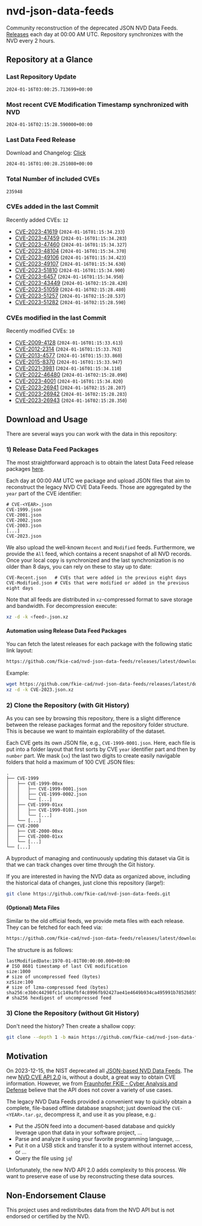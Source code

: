 # nvd-json-data-feeds

Community reconstruction of the deprecated JSON NVD Data Feeds. 
[Releases](https://github.com/fkie-cad/nvd-json-data-feeds/releases/latest) each day at 00:00 AM UTC.
Repository synchronizes with the NVD every 2 hours.

## Repository at a Glance

### Last Repository Update

```plain
2024-01-16T03:00:25.713699+00:00
```

### Most recent CVE Modification Timestamp synchronized with NVD

```plain
2024-01-16T02:15:28.590000+00:00
```

### Last Data Feed Release

Download and Changelog: [Click](https://github.com/fkie-cad/nvd-json-data-feeds/releases/latest)

```plain
2024-01-16T01:00:28.251080+00:00
```

### Total Number of included CVEs

```plain
235948
```

### CVEs added in the last Commit

Recently added CVEs: `12`

* [CVE-2023-41619](CVE-2023/CVE-2023-416xx/CVE-2023-41619.json) (`2024-01-16T01:15:34.233`)
* [CVE-2023-47459](CVE-2023/CVE-2023-474xx/CVE-2023-47459.json) (`2024-01-16T01:15:34.283`)
* [CVE-2023-47460](CVE-2023/CVE-2023-474xx/CVE-2023-47460.json) (`2024-01-16T01:15:34.327`)
* [CVE-2023-48104](CVE-2023/CVE-2023-481xx/CVE-2023-48104.json) (`2024-01-16T01:15:34.370`)
* [CVE-2023-49106](CVE-2023/CVE-2023-491xx/CVE-2023-49106.json) (`2024-01-16T01:15:34.423`)
* [CVE-2023-49107](CVE-2023/CVE-2023-491xx/CVE-2023-49107.json) (`2024-01-16T01:15:34.630`)
* [CVE-2023-51810](CVE-2023/CVE-2023-518xx/CVE-2023-51810.json) (`2024-01-16T01:15:34.900`)
* [CVE-2023-6457](CVE-2023/CVE-2023-64xx/CVE-2023-6457.json) (`2024-01-16T01:15:34.950`)
* [CVE-2023-43449](CVE-2023/CVE-2023-434xx/CVE-2023-43449.json) (`2024-01-16T02:15:28.420`)
* [CVE-2023-51059](CVE-2023/CVE-2023-510xx/CVE-2023-51059.json) (`2024-01-16T02:15:28.480`)
* [CVE-2023-51257](CVE-2023/CVE-2023-512xx/CVE-2023-51257.json) (`2024-01-16T02:15:28.537`)
* [CVE-2023-51282](CVE-2023/CVE-2023-512xx/CVE-2023-51282.json) (`2024-01-16T02:15:28.590`)


### CVEs modified in the last Commit

Recently modified CVEs: `10`

* [CVE-2009-4128](CVE-2009/CVE-2009-41xx/CVE-2009-4128.json) (`2024-01-16T01:15:33.613`)
* [CVE-2012-2314](CVE-2012/CVE-2012-23xx/CVE-2012-2314.json) (`2024-01-16T01:15:33.763`)
* [CVE-2013-4577](CVE-2013/CVE-2013-45xx/CVE-2013-4577.json) (`2024-01-16T01:15:33.860`)
* [CVE-2015-8370](CVE-2015/CVE-2015-83xx/CVE-2015-8370.json) (`2024-01-16T01:15:33.947`)
* [CVE-2021-3981](CVE-2021/CVE-2021-39xx/CVE-2021-3981.json) (`2024-01-16T01:15:34.110`)
* [CVE-2022-46480](CVE-2022/CVE-2022-464xx/CVE-2022-46480.json) (`2024-01-16T02:15:28.090`)
* [CVE-2023-4001](CVE-2023/CVE-2023-40xx/CVE-2023-4001.json) (`2024-01-16T01:15:34.820`)
* [CVE-2023-26941](CVE-2023/CVE-2023-269xx/CVE-2023-26941.json) (`2024-01-16T02:15:28.207`)
* [CVE-2023-26942](CVE-2023/CVE-2023-269xx/CVE-2023-26942.json) (`2024-01-16T02:15:28.283`)
* [CVE-2023-26943](CVE-2023/CVE-2023-269xx/CVE-2023-26943.json) (`2024-01-16T02:15:28.350`)


## Download and Usage

There are several ways you can work with the data in this repository:

### 1) Release Data Feed Packages

The most straightforward approach is to obtain the latest Data Feed release packages [here](https://github.com/fkie-cad/nvd-json-data-feeds/releases/latest).

Each day at 00:00 AM UTC we package and upload JSON files that aim to reconstruct the legacy NVD CVE Data Feeds.
Those are aggregated by the `year` part of the CVE identifier:

```
# CVE-<YEAR>.json
CVE-1999.json
CVE-2001.json
CVE-2002.json
CVE-2003.json
[...]
CVE-2023.json
```

We also upload the well-known `Recent` and `Modified` feeds.
Furthermore, we provide the `All` feed, which contains a recent snapshot of all NVD records.
Once your local copy is synchronized and the last synchronization is no older than 8 days, you can rely on these to stay up to date:

```plain
CVE-Recent.json   # CVEs that were added in the previous eight days
CVE-Modified.json # CVEs that were modified or added in the previous eight days
```

Note that all feeds are distributed in `xz`-compressed format to save storage and bandwidth.
For decompression execute:

```sh
xz -d -k <feed>.json.xz
```


#### Automation using Release Data Feed Packages

You can fetch the latest releases for each package with the following static link layout:

```sh
https://github.com/fkie-cad/nvd-json-data-feeds/releases/latest/download/CVE-<YEAR>.json.xz
```

Example:

```sh
wget https://github.com/fkie-cad/nvd-json-data-feeds/releases/latest/download/CVE-2023.json.xz
xz -d -k CVE-2023.json.xz
```



### 2) Clone the Repository (with Git History)

As you can see by browsing this repository, there is a slight difference between the release packages format and the repository folder structure.
This is because we want to maintain explorability of the dataset.

Each CVE gets its own JSON file, e.g., `CVE-1999-0001.json`.
Here, each file is put into a folder layout that first sorts by CVE `year` identifier part and then by `number` part.
We mask (`xx`) the last two digits to create easily navigable folders that hold a maximum of 100 CVE JSON files:

```plain
.
├── CVE-1999
│   ├── CVE-1999-00xx
│   │   ├── CVE-1999-0001.json
│   │   ├── CVE-1999-0002.json
│   │   └── [...]
│   ├── CVE-1999-01xx
│   │   ├── CVE-1999-0101.json
│   │   └── [...]
│   └── [...]
├── CVE-2000
│   ├── CVE-2000-00xx
│   ├── CVE-2000-01xx
│   └── [...]
└── [...]
```

A byproduct of managing and continuously updating this dataset via Git is that we can track changes over time through the Git history.

If you are interested in having the NVD data as organized above, including the historical data of changes, just clone this repository (large!):

```sh
git clone https://github.com/fkie-cad/nvd-json-data-feeds.git
```

#### (Optional) Meta Files

Similar to the old official feeds, we provide meta files with each release. They can be fetched for each feed via:

```sh
https://github.com/fkie-cad/nvd-json-data-feeds/releases/latest/download/CVE-<YEAR>.meta
```

The structure is as follows:

```plain
lastModifiedDate:1970-01-01T00:00:00.000+00:00                          # ISO 8601 timestamp of last CVE modification
size:1000                                                               # size of uncompressed feed (bytes)
xzSize:100                                                              # size of lzma-compressed feed (bytes)
sha256:e3b0c44298fc1c149afbf4c8996fb92427ae41e4649b934ca495991b7852b855 # sha256 hexdigest of uncompressed feed
```


### 3) Clone the Repository (without Git History)

Don't need the history? Then create a shallow copy:

```sh
git clone --depth 1 -b main https://github.com/fkie-cad/nvd-json-data-feeds.git
```

## Motivation

On 2023-12-15, the NIST deprecated all [JSON-based NVD Data Feeds](https://nvd.nist.gov/vuln/data-feeds#divRetirementBanner-1).
The new [NVD CVE API 2.0](https://nvd.nist.gov/developers/vulnerabilities) is, without a doubt, a great way to obtain CVE information.
However, we from [Fraunhofer FKIE - Cyber Analysis and Defense](https://www.fkie.fraunhofer.de/en/departments/cad.html) believe that the API does not cover a variety of use cases.

The legacy NVD Data Feeds provided a convenient way to quickly obtain a complete, file-based offline database snapshot; just download the `CVE-<YEAR>.tar.gz`, decompress it, and use it as you please, e.g.:

* Put the JSON feed into a document-based database and quickly leverage upon that data in your software project, ...
* Parse and analyze it using your favorite programming language, ...
* Put it on a USB stick and transfer it to a system without internet access, or ...
* Query the file using `jq`!

Unfortunately, the new NVD API 2.0 adds complexity to this process.
We want to preserve ease of use by reconstructing these data sources.

## Non-Endorsement Clause

This project uses and redistributes data from the NVD API but is not endorsed or certified by the NVD.